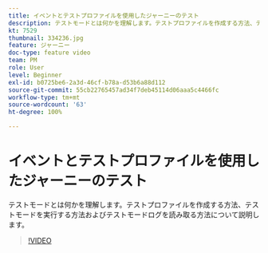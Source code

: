 ```yaml
---
title: イベントとテストプロファイルを使用したジャーニーのテスト
description: テストモードとは何かを理解します。テストプロファイルを作成する方法、テストモードを実行する方法およびテストモードログを読み取る方法について説明します。
kt: 7529
thumbnail: 334236.jpg
feature: ジャーニー
doc-type: feature video
team: PM
role: User
level: Beginner
exl-id: b0725be6-2a3d-46cf-b78a-d53b6a88d112
source-git-commit: 55cb22765457ad34f7deb45114d06aaa5c4466fc
workflow-type: tm+mt
source-wordcount: '63'
ht-degree: 100%

---
```


# イベントとテストプロファイルを使用したジャーニーのテスト

テストモードとは何かを理解します。テストプロファイルを作成する方法、テストモードを実行する方法およびテストモードログを読み取る方法について説明します。

>[!VIDEO](https://video.tv.adobe.com/v/334236?quality=12)
